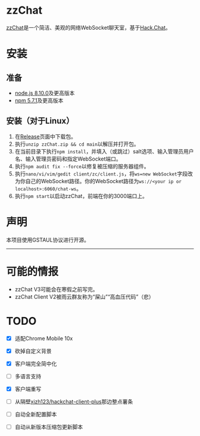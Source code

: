 # zzChat

[zzChat](https://zzchat.eu.org)是一个简洁、美观的网络WebSocket聊天室，基于[Hack.Chat](https://github.com/hack-chat/main)。

# 安装

## 准备

- [node.js 8.10.0](https://nodejs.org/en/download/package-manager/)及更高版本
- [npm 5.7.1](https://nodejs.org/en/download/package-manager/)及更高版本

## 安装（对于Linux）

1. 在[Release](https://github.com/zzChumo/zzChat-All/releases/tag/Release)页面中下载包。
2. 执行`unzip zzChat.zip && cd main`以解压并打开包。
3. 在当前目录下执行`npm install`，并填入（或跳过）salt选项、输入管理员用户名、输入管理员密码和指定WebSocket端口。
4. 执行`npm audit fix --force`以修复被压缩的服务器组件。
8. 执行`nano/vi/vim/gedit client/zc/client.js`，将`ws=new WebSocket`字段改为你自己的WebSocket路径。你的WebSocket路径为`ws://<your ip or localhost>:6060/chat-ws`。
9. 执行`npm start`以启动zzChat，前端在你的3000端口上。

# 声明

本项目使用GSTAUL协议进行开源。

---

# 可能的情报

- zzChat V3可能会在寒假之前写完。
- zzChat Client V2被雨云群友称为“屎山”“高血压代码”（悲）

# TODO

- [x] 适配Chrome Mobile 10x
- [x] 砍掉自定义背景
- [x] 客户端完全简中化
- [ ] 多语言支持
- [x] 客户端重写
- [ ] 从隔壁[xjzh123/hackchat-client-plus](https://github.com/xjzh123/hackchat-client-plus)那边整点薯条
- [ ] 自动全新配置脚本
- [ ] 自动从新版本压缩包更新脚本

